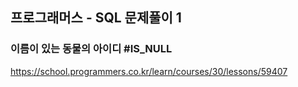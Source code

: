 ## 프로그래머스 - SQL 문제풀이 1
### 이름이 있는 동물의 아이디 #IS_NULL
https://school.programmers.co.kr/learn/courses/30/lessons/59407
